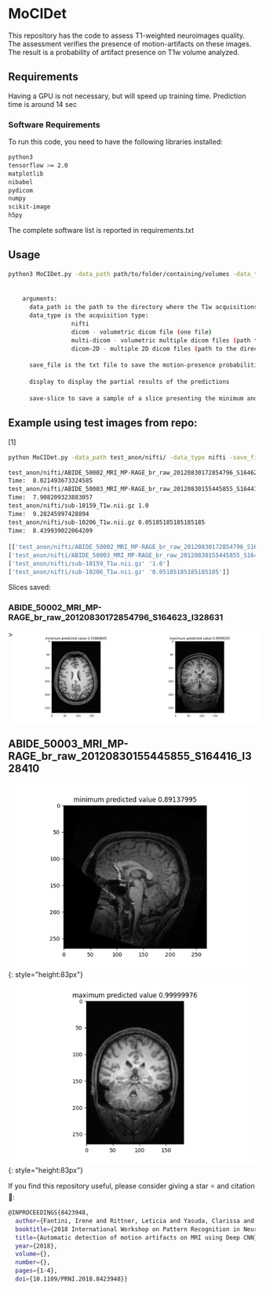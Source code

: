 # MoCIDet

This repository has the code to assess T1-weighted neuroimages quality. The assessment verifies the presence of motion-artifacts on these images. The result is a probability of artifact presence on T1w volume analyzed. 

## Requirements
Having a GPU is not necessary, but will speed up training time.
Prediction time is around 14 sec 

### Software Requirements
To run this code, you need to have the following libraries installed:
```bash
python3
tensorflow >= 2.0
matplotlib
nibabel
pydicom
numpy
scikit-image
h5py 
```
The complete software list is reported in requirements.txt

## Usage
```bash
python3 MoCIDet.py -data_path path/to/folder/containing/volumes -data_type 'image_type' -save_file 'name_to_save_predictions'   


    arguments: 
      data_path is the path to the directory where the T1w acquisitions are stored
      data_type is the acquisition type:
                  nifti
                  dicom - volumetric dicom file (one file)
                  multi-dicom - volumetric multiple dicom files (path to the directory root)
                  dicom-2D - multiple 2D dicom files (path to the directory root)

      save_file is the txt file to save the motion-presence probabilities

      display to display the partial results of the predictions 

      save-slice to save a sample of a slice presenting the minimum and the maximum probability
```

## Example using test images from repo:

[1] 

```bash
python MoCIDet.py -data_path test_anon/nifti/ -data_type nifti -save_file test_nifti.txt -display -save_slice
```
```bash
test_anon/nifti/ABIDE_50002_MRI_MP-RAGE_br_raw_20120830172854796_S164623_I328631.nii 1.0
Time:  8.021493673324585
test_anon/nifti/ABIDE_50003_MRI_MP-RAGE_br_raw_20120830155445855_S164416_I328410.nii 1.0
Time:  7.908209323883057
test_anon/nifti/sub-10159_T1w.nii.gz 1.0
Time:  9.28245997428894
test_anon/nifti/sub-10206_T1w.nii.gz 0.05185185185185185
Time:  8.439939022064209

[['test_anon/nifti/ABIDE_50002_MRI_MP-RAGE_br_raw_20120830172854796_S164623_I328631.nii' '1.0']
['test_anon/nifti/ABIDE_50003_MRI_MP-RAGE_br_raw_20120830155445855_S164416_I328410.nii' '1.0']
['test_anon/nifti/sub-10159_T1w.nii.gz' '1.0']
['test_anon/nifti/sub-10206_T1w.nii.gz' '0.05185185185185185']]
```

Slices saved:
### ABIDE_50002_MRI_MP-RAGE_br_raw_20120830172854796_S164623_I328631
<div style="display: flex; flex-direction: row;">>
  <img width="50%" alt="Minimum value predicted slice" src="./output_files/images/min_ABIDE_50002_MRI_MP-RAGE_br_raw_20120830172854796_S164623_I328631.png" />
  <img width="50%" alt="Maximum value predicted slice" src="./output_files/images/max_ABIDE_50002_MRI_MP-RAGE_br_raw_20120830172854796_S164623_I328631.png" />
</div>

## ABIDE_50003_MRI_MP-RAGE_br_raw_20120830155445855_S164416_I328410
![Minimum prediction slice](./output_files/images/min_ABIDE_50003_MRI_MP-RAGE_br_raw_20120830155445855_S164416_I328410.png) {: style="height:83px"} 
![Maximum prediction slice](./output_files/images/max_ABIDE_50003_MRI_MP-RAGE_br_raw_20120830155445855_S164416_I328410.png) {: style="height:83px"}

If you find this repository useful, please consider giving a star ⭐ and citation 🦖:
```bash
@INPROCEEDINGS{8423948,
  author={Fantini, Irene and Rittner, Leticia and Yasuda, Clarissa and Lotufo, Roberto},
  booktitle={2018 International Workshop on Pattern Recognition in Neuroimaging (PRNI)}, 
  title={Automatic detection of motion artifacts on MRI using Deep CNN}, 
  year={2018},
  volume={},
  number={},
  pages={1-4},
  doi={10.1109/PRNI.2018.8423948}}
```
